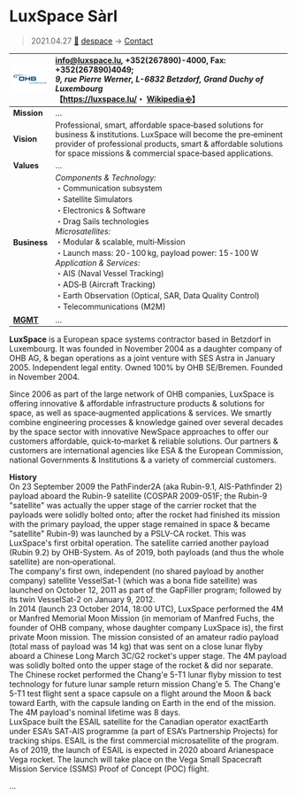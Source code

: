 # LuxSpace Sàrl
> 2021.04.27 [🚀](../../index/index.md) [despace](../index.md) → [Contact](../contact.md)

|[![](../f/contact/l/luxspace_logo1_thumb.webp)](../f/contact/l/luxspace_logo1.webp)|<info@luxspace.lu>, +352(267890)-4000, Fax: +352(267890)4049;<br> *9, rue Pierre Werner, L-6832 Betzdorf, Grand Duchy of Luxembourg*<br> 【<https://luxspace.lu/>・ [Wikipedia ⎆](https://en.wikipedia.org/wiki/Luxspace)】|
|:-|:-|
|**Mission**|…|
|**Vision**|Professional, smart, affordable space‑based solutions for business & institutions. LuxSpace will become the pre‑eminent provider of professional products, smart & affordable solutions for space missions & commercial space‑based applications.|
|**Values**|…|
|**Business**|*Components & Technology:*<br> ・Communication subsystem<br> ・Satellite Simulators<br> ・Electronics & Software<br> ・Drag Sails technologies<br> *Microsatellites:*<br> ・Modular & scalable, multi‑Mission<br> ・Launch mass: 20 ‑ 100 kg, payload power: 15 ‑ 100 W<br> *Application & Services:*<br> ・AIS (Naval Vessel Tracking)<br> ・ADS‑B (Aircraft Tracking)<br> ・Earth Observation (Optical, SAR, Data Quality Control)<br> ・Telecommunications (M2M)|
|**[MGMT](../mgmt.md)**|…|

**LuxSpace** is a European space systems contractor based in Betzdorf in Luxembourg. It was founded in November 2004 as a daughter company of OHB AG, & began operations as a joint venture with SES Astra in January 2005. Independent legal entity. Owned 100% by OHB SE/Bremen. Founded in November 2004.

Since 2006 as part of the large network of OHB companies, LuxSpace is offering innovative & affordable infrastructure products & solutions for space, as well as space‑augmented applications & services. We smartly combine engineering processes & knowledge gained over several decades by the space sector with innovative NewSpace approaches to offer our customers affordable, quick‑to‑market & reliable solutions. Our partners & customers are international agencies like ESA & the European Commission, national Governments & Institutions & a variety of commercial customers.

**History**  
On 23 September 2009 the PathFinder2A (aka Rubin-9.1, AIS-Pathfinder 2) payload aboard the Rubin-9 satellite (COSPAR 2009-051F; the Rubin-9 "satellite" was actually the upper stage of the carrier rocket that the payloads were solidly bolted onto; after the rocket had finished its mission with the primary payload, the upper stage remained in space & became "satellite" Rubin-9) was launched by a PSLV-CA rocket. This was LuxSpace's first orbital operation. The satellite carried another payload (Rubin 9.2) by OHB-System. As of 2019, both payloads (and thus the whole satellite) are non‑operational.  
The company's first own, independent (no shared payload by another company) satellite VesselSat-1 (which was a bona fide satellite) was launched on October 12, 2011 as part of the GapFiller program; followed by its twin VesselSat-2 on January 9, 2012.  
In 2014 (launch 23 October 2014, 18:00 UTC), LuxSpace performed the 4M or Manfred Memorial Moon Mission (in memoriam of Manfred Fuchs, the founder of OHB company, whose daughter company LuxSpace is), the first private Moon mission. The mission consisted of an amateur radio payload (total mass of payload was 14 kg) that was sent on a close lunar flyby aboard a Chinese Long March 3C/G2 rocket's upper stage. The 4M payload was solidly bolted onto the upper stage of the rocket & did nor separate. The Chinese rocket performed the Chang'e 5-T1 lunar flyby mission to test technology for future lunar sample return mission Chang'e 5. The Chang'e 5-T1 test flight sent a space capsule on a flight around the Moon & back toward Earth, with the capsule landing on Earth in the end of the mission. The 4M payload's nominal lifetime was 8 days.  
LuxSpace built the ESAIL satellite for the Canadian operator exactEarth under ESA’s SAT‐AIS programme (a part of ESA’s Partnership Projects) for tracking ships. ESAIL is the first commercial microsatellite of the program. As of 2019, the launch of ESAIL is expected in 2020 aboard Arianespace Vega rocket. The launch will take place on the Vega Small Spacecraft Mission Service (SSMS) Proof of Concept (POC) flight.

<p style="page-break-after:always"> </p>

…
